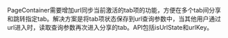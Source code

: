 PageContainer需要增加url同步当前激活的tab项的功能，方便在多个tab间分享和跳转指定tab。解决方案是将tab项状态保存到url查询参数中，当其他用户通过url进入时，读取查询参数再次进入分享的tab。API包括isUrlState和urlKey。
